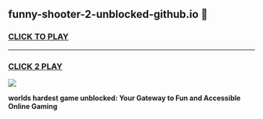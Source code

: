 
## funny-shooter-2-unblocked-github.io 👋
<h3>
<a href="https://premium.freeplayer.one?title=funny-shooter-2-unblocked-github.io&ref=14F">CLICK TO PLAY</a></h3>
<hr>

<h3>
<a href="https://premium.freeplayer.one?title=funny-shooter-2-unblocked-github.io&ref=14F">CLICK 2 PLAY</a>
  
</h3>

<a href="https://premium.freeplayer.one?title=funny-shooter-2-unblocked-github.io&ref=12F/"><img src="https://clearcache.store/games.png"></a>


**worlds hardest game unblocked: Your Gateway to Fun and Accessible Online Gaming**

